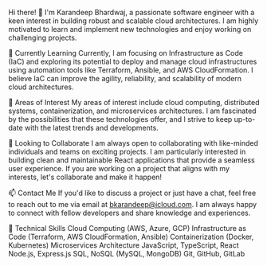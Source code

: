 Hi there! 👋
I'm Karandeep Bhardwaj, a passionate software engineer with a keen interest in building robust and scalable cloud architectures. I am highly motivated to learn and implement new technologies and enjoy working on challenging projects.

🌱 Currently Learning
Currently, I am focusing on Infrastructure as Code (IaC) and exploring its potential to deploy and manage cloud infrastructures using automation tools like Terraform, Ansible, and AWS CloudFormation. I believe IaC can improve the agility, reliability, and scalability of modern cloud architectures.

👀 Areas of Interest
My areas of interest include cloud computing, distributed systems, containerization, and microservices architectures. I am fascinated by the possibilities that these technologies offer, and I strive to keep up-to-date with the latest trends and developments.

💞️ Looking to Collaborate
I am always open to collaborating with like-minded individuals and teams on exciting projects. I am particularly interested in building clean and maintainable React applications that provide a seamless user experience. If you are working on a project that aligns with my interests, let's collaborate and make it happen!

📫 Contact Me
If you'd like to discuss a project or just have a chat, feel free to reach out to me via email at bkarandeep@icloud.com. I am always happy to connect with fellow developers and share knowledge and experiences.

🚀 Technical Skills
Cloud Computing (AWS, Azure, GCP)
Infrastructure as Code (Terraform, AWS CloudFormation, Ansible)
Containerization (Docker, Kubernetes)
Microservices Architecture
JavaScript, TypeScript, React
Node.js, Express.js
SQL, NoSQL (MySQL, MongoDB)
Git, GitHub, GitLab
<!---
karandeepbhardwaj/karandeepbhardwaj is a ✨ special ✨ repository because its `README.md` (this file) appears on your GitHub profile.
You can click the Preview link to take a look at your changes.
--->

